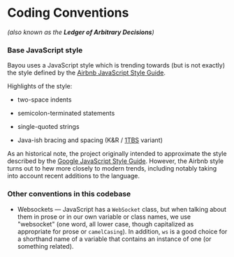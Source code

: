 Coding Conventions
==================

_(also known as the **Ledger of Arbitrary Decisions**)_

### Base JavaScript style

Bayou uses a JavaScript style which is trending towards (but is not exactly)
the style defined by the [Airbnb JavaScript Style
Guide](http://airbnb.io/javascript/).

Highlights of the style:

* two-space indents

* semicolon-terminated statements

* single-quoted strings

* Java-ish bracing and spacing (K&amp;R / [1TBS](https://en.wikipedia.org/wiki/Indent_style#Variant:_1TBS_.28OTBS.29)
  variant)

As an historical note, the project originally intended to approximate the
style described by the [Google JavaScript Style
Guide](https://google.github.io/styleguide/javascriptguide.xml). However, the
Airbnb style turns out to hew more closely to modern trends, including notably
taking into account recent additions to the language.

### Other conventions in this codebase

* Websockets &mdash; JavaScript has a `WebSocket` class, but when talking about
  them in prose or in our own variable or class names, we use "websocket" (one
  word, all lower case, though capitalized as appropriate for prose or
  `camelCasing`). In addition, `ws` is a good choice for a shorthand name of a
  variable that contains an instance of one (or something related).
